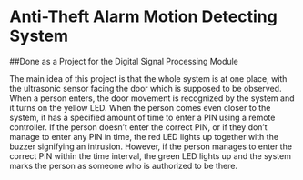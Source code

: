 # Anti-Theft Alarm Motion Detecting System

##Done as a Project for the Digital Signal Processing Module


The main idea of this project is that the whole system is at one place, with the ultrasonic sensor facing the door which is supposed to be observed. 
When a person enters, the door movement is recognized by the system and it turns on the yellow LED. When the person comes even closer to the system, it has a specified amount of time to enter a PIN using a remote controller. If the person doesn’t enter the correct PIN, or if they don’t manage to enter any PIN in time, the red LED lights up together with the buzzer signifying an intrusion. However, if the person manages to enter the correct PIN within the time interval, the green LED lights up and the system marks the person as someone who is authorized to be there. 
